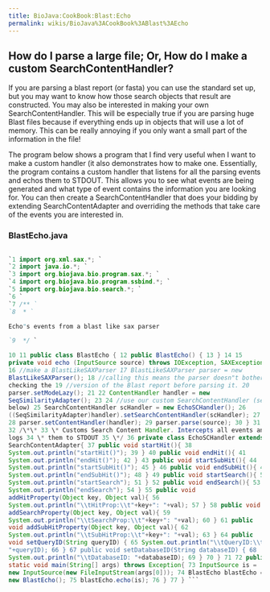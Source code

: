 ```yaml
---
title: BioJava:CookBook:Blast:Echo
permalink: wikis/BioJava%3ACookBook%3ABlast%3AEcho
---
```


How do I parse a large file; Or, How do I make a custom SearchContentHandler?
-----------------------------------------------------------------------------

If you are parsing a blast report (or fasta) you can use the standard
set up, but you may want to know how those search objects that result
are constructed. You may also be interested in making your own
SearchContentHandler. This will be especially true if you are parsing
huge Blast files because if everything ends up in objects that will use
a lot of memory. This can be really annoying if you only want a small
part of the information in the file!

The program below shows a program that I find very useful when I want to
make a custom handler (it also demonstrates how to make one.
Essentially, the program contains a custom handler that listens for all
the parsing events and echos them to STDOUT. This allows you to see what
events are being generated and what type of event contains the
information you are looking for. You can then create a
SearchContentHandler that does your bidding by extending
SearchContentAdapter and overriding the methods that take care of the
events you are interested in.

### BlastEcho.java

```java

`1 import org.xml.sax.*; `  
`2 import java.io.*; `  
`3 import org.biojava.bio.program.sax.*; `  
`4 import org.biojava.bio.program.ssbind.*; `  
`5 import org.biojava.bio.search.*; `  
`6 `  
`7 /** `  
`8  * `

Echo"s events from a blast like sax parser

`9  */ `

10 11 public class BlastEcho { 12 public BlastEcho() { 13 } 14 15
private void echo (InputSource source) throws IOException, SAXException{
16 //make a BlastLikeSAXParser 17 BlastLikeSAXParser parser = new
BlastLikeSAXParser(); 18 //calling this means the parser doesn"t bother
checking the 19 //version of the Blast report before parsing it. 20
parser.setModeLazy(); 21 22 ContentHandler handler = new
SeqSimilarityAdapter(); 23 24 //use our custom SearchContentHandler (see
below) 25 SearchContentHandler scHandler = new EchoSCHandler(); 26
((SeqSimilarityAdapter)handler).setSearchContentHandler(scHandler); 27
28 parser.setContentHandler(handler); 29 parser.parse(source); 30 } 31
32 /\*\* 33 \* Customs Search Content Handler. Intercepts all events and
logs 34 \* them to STDOUT 35 \*/ 36 private class EchoSCHandler extends
SearchContentAdapter{ 37 public void startHit(){ 38
System.out.println("startHit()"); 39 } 40 public void endHit(){ 41
System.out.println("endHit()"); 42 } 43 public void startSubHit(){ 44
System.out.println("startSubHit()"); 45 } 46 public void endSubHit(){ 47
System.out.println("endSubHit()"); 48 } 49 public void startSearch(){ 50
System.out.println("startSearch"); 51 } 52 public void endSearch(){ 53
System.out.println("endSearch"); 54 } 55 public void
addHitProperty(Object key, Object val){ 56
System.out.println("\\tHitProp:\\t"+key+": "+val); 57 } 58 public void
addSearchProperty(Object key, Object val){ 59
System.out.println("\\tSearchProp:\\t"+key+": "+val); 60 } 61 public
void addSubHitProperty(Object key, Object val){ 62
System.out.println("\\tSubHitProp:\\t"+key+": "+val); 63 } 64 public
void setQueryID(String queryID) { 65 System.out.println("\\tQueryID:\\t
"+queryID); 66 } 67 public void setDatabaseID(String databaseID) { 68
System.out.println("\\tDatabaseID: "+databaseID); 69 } 70 } 71 72 public
static void main(String[] args) throws Exception{ 73 InputSource is =
new InputSource(new FileInputStream(args[0])); 74 BlastEcho blastEcho =
new BlastEcho(); 75 blastEcho.echo(is); 76 } 77 } ```
